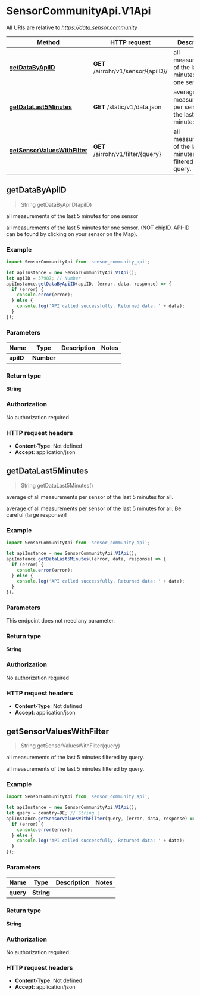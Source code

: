 # SensorCommunityApi.V1Api

All URIs are relative to *https://data.sensor.community*

Method | HTTP request | Description
------------- | ------------- | -------------
[**getDataByApiID**](V1Api.md#getDataByApiID) | **GET** /airrohr/v1/sensor/{apiID}/ | all measurements of the last 5 minutes for one sensor
[**getDataLast5Minutes**](V1Api.md#getDataLast5Minutes) | **GET** /static/v1/data.json | average of all measurements per sensor of the last 5 minutes for all.
[**getSensorValuesWithFilter**](V1Api.md#getSensorValuesWithFilter) | **GET** /airrohr/v1/filter/{query} | all measurements of the last 5 minutes filtered by query.



## getDataByApiID

> String getDataByApiID(apiID)

all measurements of the last 5 minutes for one sensor

all measurements of the last 5 minutes for one sensor. (NOT chipID. API-ID can be found by clicking on your sensor on the Map).

### Example

```javascript
import SensorCommunityApi from 'sensor_community_api';

let apiInstance = new SensorCommunityApi.V1Api();
let apiID = 37987; // Number | 
apiInstance.getDataByApiID(apiID, (error, data, response) => {
  if (error) {
    console.error(error);
  } else {
    console.log('API called successfully. Returned data: ' + data);
  }
});
```

### Parameters


Name | Type | Description  | Notes
------------- | ------------- | ------------- | -------------
 **apiID** | **Number**|  | 

### Return type

**String**

### Authorization

No authorization required

### HTTP request headers

- **Content-Type**: Not defined
- **Accept**: application/json


## getDataLast5Minutes

> String getDataLast5Minutes()

average of all measurements per sensor of the last 5 minutes for all.

average of all measurements per sensor of the last 5 minutes for all. Be careful (large response)!

### Example

```javascript
import SensorCommunityApi from 'sensor_community_api';

let apiInstance = new SensorCommunityApi.V1Api();
apiInstance.getDataLast5Minutes((error, data, response) => {
  if (error) {
    console.error(error);
  } else {
    console.log('API called successfully. Returned data: ' + data);
  }
});
```

### Parameters

This endpoint does not need any parameter.

### Return type

**String**

### Authorization

No authorization required

### HTTP request headers

- **Content-Type**: Not defined
- **Accept**: application/json


## getSensorValuesWithFilter

> String getSensorValuesWithFilter(query)

all measurements of the last 5 minutes filtered by query.

all measurements of the last 5 minutes filtered by query.

### Example

```javascript
import SensorCommunityApi from 'sensor_community_api';

let apiInstance = new SensorCommunityApi.V1Api();
let query = country=DE; // String | 
apiInstance.getSensorValuesWithFilter(query, (error, data, response) => {
  if (error) {
    console.error(error);
  } else {
    console.log('API called successfully. Returned data: ' + data);
  }
});
```

### Parameters


Name | Type | Description  | Notes
------------- | ------------- | ------------- | -------------
 **query** | **String**|  | 

### Return type

**String**

### Authorization

No authorization required

### HTTP request headers

- **Content-Type**: Not defined
- **Accept**: application/json

